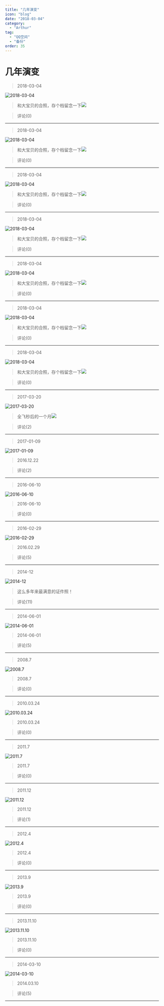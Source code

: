 ```yaml
---
title: "几年演变"
icon: "blog"
date: "2018-03-04"
category:
  - "Arthur"
tag:
  - "QQ空间"
  - "备份"
order: 35
---
```

# 几年演变

> 2018-03-04

![2018-03-04](https://pan.4a1801.life:11443/d/public/Qzone/Albums/其他/几年演变/01_2018-03-04_BA709050.webp)

> 和大宝贝的合照，存个档留念一下![](https://pan.4a1801.life:11443/d/public/Qzone/Common/images/e113.gif)

> 评论(0)

---

> 2018-03-04

![2018-03-04](https://pan.4a1801.life:11443/d/public/Qzone/Albums/其他/几年演变/02_2018-03-04_92017E60.webp)

> 和大宝贝的合照，存个档留念一下![](https://pan.4a1801.life:11443/d/public/Qzone/Common/images/e113.gif)

> 评论(0)

---

> 2018-03-04

![2018-03-04](https://pan.4a1801.life:11443/d/public/Qzone/Albums/其他/几年演变/03_2018-03-04_7B41A6C5.webp)

> 和大宝贝的合照，存个档留念一下![](https://pan.4a1801.life:11443/d/public/Qzone/Common/images/e113.gif)

> 评论(0)

---

> 2018-03-04

![2018-03-04](https://pan.4a1801.life:11443/d/public/Qzone/Albums/其他/几年演变/04_2018-03-04_B20EEB50.webp)

> 和大宝贝的合照，存个档留念一下![](https://pan.4a1801.life:11443/d/public/Qzone/Common/images/e113.gif)

> 评论(0)

---

> 2018-03-04

![2018-03-04](https://pan.4a1801.life:11443/d/public/Qzone/Albums/其他/几年演变/05_2018-03-04_D72F03B8.webp)

> 和大宝贝的合照，存个档留念一下![](https://pan.4a1801.life:11443/d/public/Qzone/Common/images/e113.gif)

> 评论(0)

---

> 2018-03-04

![2018-03-04](https://pan.4a1801.life:11443/d/public/Qzone/Albums/其他/几年演变/06_2018-03-04_99D7EB5C.webp)

> 和大宝贝的合照，存个档留念一下![](https://pan.4a1801.life:11443/d/public/Qzone/Common/images/e113.gif)

> 评论(0)

---

> 2018-03-04

![2018-03-04](https://pan.4a1801.life:11443/d/public/Qzone/Albums/其他/几年演变/07_2018-03-04_82927438.webp)

> 和大宝贝的合照，存个档留念一下![](https://pan.4a1801.life:11443/d/public/Qzone/Common/images/e113.gif)

> 评论(0)

---

> 2017-03-20

![2017-03-20](https://pan.4a1801.life:11443/d/public/Qzone/Albums/其他/几年演变/08_2017-03-20_D3A5DC6A.webp)

> 全飞秒后的一个月![](https://pan.4a1801.life:11443/d/public/Qzone/Common/images/e113.gif)

> 评论(2)

---

> 2017-01-09

![2017-01-09](https://pan.4a1801.life:11443/d/public/Qzone/Albums/其他/几年演变/09_2017-01-09_F7EC0AF9.webp)

> 2016.12.22

> 评论(2)

---

> 2016-06-10

![2016-06-10](https://pan.4a1801.life:11443/d/public/Qzone/Albums/其他/几年演变/10_2016-06-10_B0BCE375.webp)

> 2016-06-10

> 评论(0)

---

> 2016-02-29

![2016-02-29](https://pan.4a1801.life:11443/d/public/Qzone/Albums/其他/几年演变/11_2016-02-29_B791FEF6.webp)

> 2016.02.29

> 评论(5)

---

> 2014-12

![2014-12](https://pan.4a1801.life:11443/d/public/Qzone/Albums/其他/几年演变/12_2014-12_22CF9683.webp)

> 这么多年来最满意的证件照！

> 评论(11)

---

> 2014-06-01

![2014-06-01](https://pan.4a1801.life:11443/d/public/Qzone/Albums/其他/几年演变/13_2014-06-01_B836492E.webp)

> 2014-06-01

> 评论(5)

---

> 2008.7

![2008.7](https://pan.4a1801.life:11443/d/public/Qzone/Albums/其他/几年演变/14_2008.7_235B0767.webp)

> 2008.7

> 评论(0)

---

> 2010.03.24

![2010.03.24](https://pan.4a1801.life:11443/d/public/Qzone/Albums/其他/几年演变/15_2010.03.24_A0D2D48C.webp)

> 2010.03.24

> 评论(0)

---

> 2011.7

![2011.7](https://pan.4a1801.life:11443/d/public/Qzone/Albums/其他/几年演变/16_2011.7_C92F7846.webp)

> 2011.7

> 评论(0)

---

> 2011.12

![2011.12](https://pan.4a1801.life:11443/d/public/Qzone/Albums/其他/几年演变/17_2011.12_96B62F0B.webp)

> 2011.12

> 评论(1)

---

> 2012.4

![2012.4](https://pan.4a1801.life:11443/d/public/Qzone/Albums/其他/几年演变/18_2012.4_1035F3A7.webp)

> 2012.4

> 评论(0)

---

> 2013.9

![2013.9](https://pan.4a1801.life:11443/d/public/Qzone/Albums/其他/几年演变/19_2013.9_89A5CD3D.webp)

> 2013.9

> 评论(0)

---

> 2013.11.10

![2013.11.10](https://pan.4a1801.life:11443/d/public/Qzone/Albums/其他/几年演变/20_2013.11.10_851A39CA.webp)

> 2013.11.10

> 评论(0)

---

> 2014-03-10

![2014-03-10](https://pan.4a1801.life:11443/d/public/Qzone/Albums/其他/几年演变/21_2014-03-10_8AB8ED32.webp)

> 2014.03.10

> 评论(5)

---
